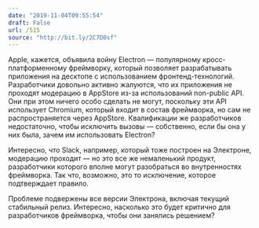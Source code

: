 ```yaml
---
date: "2019-11-04T09:55:54"
draft: False
url: /515
source: "http://bit.ly/2C7D0sf"
---
```


Apple, кажется, объявила войну Electron — популярному кросс-платформенному фреймворку, который позволяет разрабатывать приложения на десктопе с использованием фронтенд-технологий. Разработчики довольно активно жалуются, что их приложения не проходят модерацию в AppStore из-за использований non-public API. Они при этом ничего особо сделать не могут, поскольку эти API использует Chromium, который входит в состав фреймворка, но сам не распространяется через AppStore. Квалификации же разработчиков недостаточно, чтобы исключить вызовы — собственно, если бы она у них была, зачем им использовать Electron?

Интересно, что Slack, например, который тоже построен на Электроне, модерацию проходит — но это все же немаленький продукт, разработчики которого вполне могут разобраться во внутренностях фреймворка. Так что, возможно, это то исключение, которое подтверждает правило. 

Проблеме подвержены все версии Электрона, включая текущий стабильный релиз. Интересно, насколько это будет критично для разработчиков фреймворка, чтобы они занялись решением?
